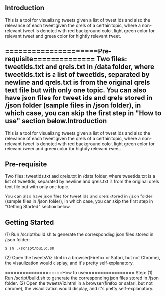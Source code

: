 Introduction
------------
This is a tool for visualizing tweets given a list of tweet ids and also the relevance of each tweet given the qrels of a certain topic, where a non-relevant tweet is denoted with red background color, light green color for relevant tweet and green color for hightly relevant tweet.

=====================Pre-requisite==============
Two files: tweetIds.txt and qrels.txt in /data folder, where tweetIds.txt is a list of tweetIds, separated by newline and qrels.txt is from the original qrels text file but with only one topic.
You can also have json files for tweet ids and qrels stored in /json folder (sample files in /json folder), in which case, you can skip the first step in "How to use" section below.Introduction
------------

This is a tool for visualizing tweets given a list of tweet ids and also the relevance of each tweet given the qrels of a certain topic, where a non-relevant tweet is denoted with red background color, light green color for relevant tweet and green color for hightly relevant tweet.

Pre-requisite
-------------

Two files: tweetIds.txt and qrels.txt in /data folder, where tweetIds.txt is a list of tweetIds, separated by newline and qrels.txt is from the original qrels text file but with only one topic.

You can also have json files for tweet ids and qrels stored in /json folder (sample files in /json folder), in which case, you can skip the first step in "Getting Started" section below.

Getting Started
---------------

(1) Run /script/build.sh to generate the corresponding json files stored in /json folder:
```
$ sh ./script/build.sh
```

(2) Open the tweetsViz.html in a browser(Firefox or Safari, but not Chrome), the visaulization would display, and it's pretty self-explanatory.

====================How to use=================
Step:
(1) Run /script/build.sh to generate the corresponding json files stored in /json folder.
(2) Open the tweetsViz.html in a browser(firefox or safari, but not chrome), the visaulization would display, and it's pretty self-explanatory.
